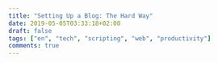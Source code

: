 ```yaml
---
title: "Setting Up a Blog: The Hard Way"
date: 2019-05-05T03:33:18+02:00
draft: false
tags: ["en", "tech", "scripting", "web", "productivity"]
comments: true
---
```


